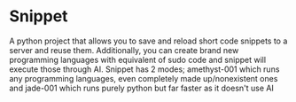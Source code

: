 # Snippet
A python project that allows you to save and reload short code snippets to a server and reuse them. Additionally, you can create brand new programming languages with equivalent of sudo code and snippet will execute those through AI. Snippet has 2 modes; amethyst-001 which runs any programming languages, even completely made up/nonexistent ones and jade-001 which runs purely python but far faster as it doesn't use AI
